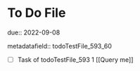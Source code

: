 # To Do File

due:: 2022-09-08

metadatafield:: todoTestFile_593_60

- [ ] Task of todoTestFile_593 1 [[Query me]]
